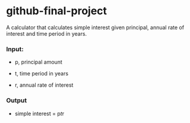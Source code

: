# github-final-project
A calculator that calculates simple interest given principal, annual rate of interest and time period in years.

### Input:

- p, principal amount
   
- t, time period in years
   
- r, annual rate of interest
   
### Output

- simple interest = p*t*r
   
